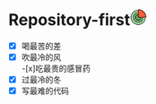 # Repository-first<img src="./icon.png" alt="logo" height="30" width="30"/>  
-[x] 喝最苦的差  
-[x] 吹最冷的风  
-[x]吃最贵的感冒药  
-[x] 过最冷的冬  
-[x] 写最难的代码  

